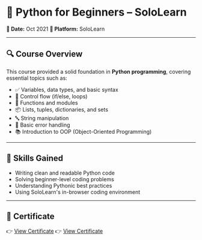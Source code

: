 # 🐍 Python for Beginners – SoloLearn

**📅 Date:** Oct 2021
**🏢 Platform:** SoloLearn

---

## 🔍 Course Overview

This course provided a solid foundation in **Python programming**, covering essential topics such as:

- ✅ Variables, data types, and basic syntax
- 🔁 Control flow (if/else, loops)
- 🧮 Functions and modules
- 📦 Lists, tuples, dictionaries, and sets
- 🔤 String manipulation
- 🐞 Basic error handling
- 📚 Introduction to OOP (Object-Oriented Programming)

---

## 🧠 Skills Gained

- Writing clean and readable Python code
- Solving beginner-level coding problems
- Understanding Pythonic best practices
- Using SoloLearn's in-browser coding environment

---

## 📄 Certificate

👉 [View Certificate](./certificate.jpg)
👉 [View Certificate](https://api2.sololearn.com/v2/certificates/CT-7DBNJYX2/image/png?t=638126800515818820)
